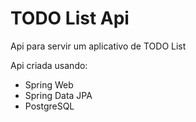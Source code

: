 # TODO List Api
Api para servir um aplicativo de TODO List

Api criada usando:
- Spring Web
- Spring Data JPA
- PostgreSQL

